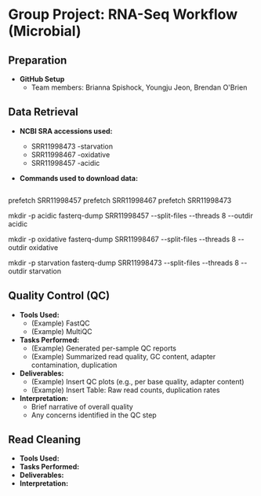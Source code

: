 # Group Project: RNA-Seq Workflow (Microbial)

## Preparation
- **GitHub Setup**
  - Team members: Brianna Spishock, Youngju Jeon, Brendan O'Brien 

## Data Retrieval
- **NCBI SRA accessions used:**
  - SRR11998473 -starvation
  - SRR11998467 -oxidative
  - SRR11998457 -acidic


- **Commands used to download data:**
  ```bash

prefetch SRR11998457
prefetch SRR11998467
prefetch SRR11998473

mkdir -p acidic
fasterq-dump SRR11998457 --split-files --threads 8 --outdir acidic

mkdir -p oxidative
fasterq-dump SRR11998467 --split-files --threads 8 --outdir oxidative

mkdir -p starvation
fasterq-dump SRR11998473 --split-files --threads 8 --outdir starvation


## Quality Control (QC)
- **Tools Used:** 
  - (Example) FastQC
  - (Example) MultiQC
- **Tasks Performed:**  
  - (Example) Generated per-sample QC reports  
  - (Example) Summarized read quality, GC content, adapter contamination, duplication  
- **Deliverables:**  
  - (Example) Insert QC plots (e.g., per base quality, adapter content)  
  - (Example) Insert Table: Raw read counts, duplication rates  
- **Interpretation:**  
  - Brief narrative of overall quality  
  - Any concerns identified in the QC step  

## Read Cleaning
- **Tools Used:** 
- **Tasks Performed:**  
- **Deliverables:**  
- **Interpretation:**  

